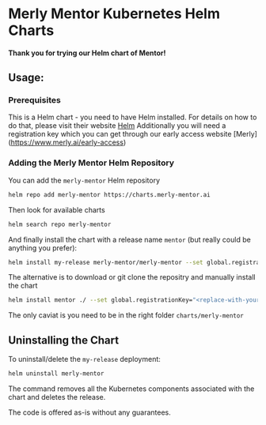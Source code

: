# Merly Mentor Kubernetes Helm Charts
#### Thank you for trying our Helm chart of Mentor!

## Usage:

### Prerequisites
This is a Helm chart - you need to have Helm installed. For details on how to do that, please visit their website [Helm](https://helm.sh) 
Additionally you will need a registration key which you can get through our early access website [Merly] (https://www.merly.ai/early-access)

### Adding the Merly Mentor Helm Repository
You can add the `merly-mentor` Helm repository 

```bash
helm repo add merly-mentor https://charts.merly-mentor.ai
```
Then look for available charts
```bash
helm search repo merly-mentor
```
And finally install the chart with a release name `mentor` (but really could be anything you prefer):
```bash
helm install my-release merly-mentor/merly-mentor --set global.registrationKey="<replace-with-your-product-
```

The alternative is to download or git clone the repositry and manually install the chart 
```bash
helm install mentor ./ --set global.registrationKey="<replace-with-your-product-key"
```
The only caviat is you need to be in the right folder `charts/merly-mentor`


## Uninstalling the Chart
To uninstall/delete the `my-release` deployment:

```bash
helm uninstall merly-mentor
```
The command removes all the Kubernetes components associated with the chart and deletes the release.



The code is offered as-is without any guarantees.
<!-- 
## Configuration
| Parameter                                        | Description                                         | Default                          |
|--------------------------------------------------|-----------------------------------------------------|----------------------------------|
| `nameOverride`                                   | Override the chart name                             | `""`                             |
| `global.registrationKey`                         | Registration key for global settings                | `''`                             |
| `global.persistence.storageClass`                | Storage class for persistent volume (optional)      | `"default"`                      |
| `global.persistence.size`                        | Size of the persistent volume (optional)            | `"4Gi"`                          |
| `global.persistence.pvcNameOverride`             | PVC name override for persistence (optional)        | `"merly-mentor-pvc"`             |
| `bridge.replicaCount`                            | Number of replicas for the bridge service (optional)| `1`                              |
| `bridge.nameOverride`                            | Override the name for bridge service (optional)     | `"merly-bridge"`                 |
| `bridge.image.repository`                        | Repository for the bridge image                     | `merlyai/bridge`                 |
| `bridge.image.tag`                               | Tag for the bridge image                            | `v0.7.2`                         |
| `bridge.containerPort`                           | Container port for the bridge service (default)     | `8080`                           |
| `mentor.nameOverride`                            | Override the name for mentor service (optional)     | `"merly-mentor"`                 |
| `mentor.replicaCount`                            | Number of replicas for the mentor service           | `1`                              |
| `mentor.image.repository`                        | Repository for the mentor image                     | `merlyai/daemon`                 |
| `mentor.image.tag`                               | Tag for the mentor image                            | `v0.7.6`                         |
| `mentor.containerPort`                           | Container port for the mentor service               | `4200`                           |
| `merlyUi.replicaCount`                           | Number of replicas for the UI service               | `1`                              |
| `merlyUi.nameOverride`                           | Override the name for UI service (optional)         | `"merly-ui"`                     |
| `merlyUi.image.repository`                       | Repository for the UI image                         | `merlyai/ui`                     |
| `merlyUi.image.tag`                              | Tag for the UI image                                | `v0.7.2`                         |
| `merlyUi.containerPort`                          | Container port for the UI service                   | `3000`                           |
| `ingress.enabled`                                | Enable or disable ingress                           | `false`                          |
| `ingress.className`                              | Class name for ingress                              | `""`                             |
| `ingress.annotations`                            | Annotations for ingress                             | `{}`                             |
| `ingress.hosts[0].host`                          | Host for ingress                                    | `chart-example.local`            |
| `ingress.hosts[0].paths[0].path`                 | Path for ingress                                    | `/`                              |
| `ingress.hosts[0].paths[0].pathType`             | Path type for ingress                               | `ImplementationSpecific`         |
| `ingress.tls[0].secretName`                      | TLS secret name for ingress                         | `merly-tls`                      |
| `ingress.tls[0].hosts[0]`                        | TLS hosts for ingress                               | `merly.local`                    |
 -->
